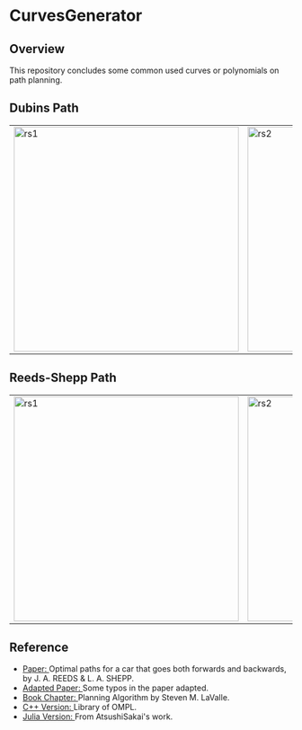 # CurvesGenerator
## Overview
This repository concludes some common used curves or polynomials on path planning.

## Dubins Path
<div align=right>
<table>
  <tr>
    <td><img src="https://github.com/zhm-real/ReedsSheppCurves/blob/master/gif/dubins1.gif" alt="rs1" width="400"/></a></td>
    <td><img src="https://github.com/zhm-real/ReedsSheppCurves/blob/master/gif/dubins2.gif" alt="rs2" width="400"/></a></td>
  </tr>
</table>
</div>

## Reeds-Shepp Path
<div align=right>
<table>
  <tr>
    <td><img src="https://github.com/zhm-real/ReedsSheppCurves/blob/master/gif/RS1.gif" alt="rs1" width="400"/></a></td>
    <td><img src="https://github.com/zhm-real/ReedsSheppCurves/blob/master/gif/RS2.gif" alt="rs2" width="400"/></a></td>
  </tr>
</table>
</div>

## Reference
* [Paper: ](https://projecteuclid.org/download/pdf_1/euclid.pjm/1102645450) Optimal paths for a car that goes both forwards and backwards, by J. A. REEDS & L. A. SHEPP.
* [Adapted Paper: ](http://msl.cs.uiuc.edu/~lavalle/cs326a/rs.c) Some typos in the paper adapted.
* [Book Chapter: ](http://planning.cs.uiuc.edu/node822.html) Planning Algorithm by Steven M. LaValle.
* [C++ Version: ](https://ompl.kavrakilab.org/ReedsSheppStateSpace_8cpp_source.html) Library of OMPL.
* [Julia Version: ](https://github.com/AtsushiSakai/HybridAStarTrailer/blob/master/src/rs_path.jl) From AtsushiSakai's work.
